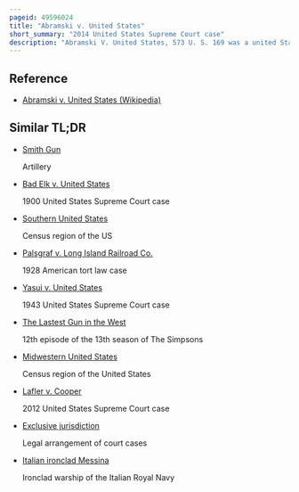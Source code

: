 ```yaml
---
pageid: 49596024
title: "Abramski v. United States"
short_summary: "2014 United States Supreme Court case"
description: "Abramski V. United States, 573 U. S. 169 was a united States supreme Court Case in which the Court ruled that making Arrangements for a straw Purchase of a Gun is in Violation of the Gun Control Act of 1968 and is different from Re-Selling or Gifting. In the Abramski Case, a former Police Officer from Virginia took Advantage of a local Discount to buy a Gun for his Uncle and later transferred it to Pennsylvania—The Uncle's residence—using the appropriate federal Procedure. During the Sale Abramski falsely stated that he had purchased the Gun for himself."
---
```


## Reference

- [Abramski v. United States (Wikipedia)](https://en.wikipedia.org/?curid=49596024)

## Similar TL;DR

- [Smith Gun](/tldr/en/smith-gun)

  Artillery

- [Bad Elk v. United States](/tldr/en/bad-elk-v-united-states)

  1900 United States Supreme Court case

- [Southern United States](/tldr/en/southern-united-states)

  Census region of the US

- [Palsgraf v. Long Island Railroad Co.](/tldr/en/palsgraf-v-long-island-railroad-co)

  1928 American tort law case

- [Yasui v. United States](/tldr/en/yasui-v-united-states)

  1943 United States Supreme Court case

- [The Lastest Gun in the West](/tldr/en/the-lastest-gun-in-the-west)

  12th episode of the 13th season of The Simpsons

- [Midwestern United States](/tldr/en/midwestern-united-states)

  Census region of the United States

- [Lafler v. Cooper](/tldr/en/lafler-v-cooper)

  2012 United States Supreme Court case

- [Exclusive jurisdiction](/tldr/en/exclusive-jurisdiction)

  Legal arrangement of court cases

- [Italian ironclad Messina](/tldr/en/italian-ironclad-messina)

  Ironclad warship of the Italian Royal Navy
